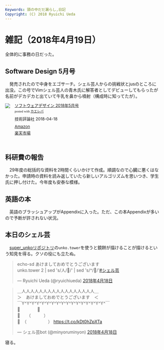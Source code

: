 ```yaml
---
Keywords: 頭の中だだ漏らし,日記
Copyright: (C) 2018 Ryuichi Ueda
---
```


# 雑記（2018年4月19日）

全体的に事務の日だった。

## Software Design 5月号

　発売されたので中身をエゴサーチ。シェル芸人からの挑戦状とjusのところに出没。この号でVimシェル芸人の青木氏に解答者としてデビューしてもらったが名前がデカデカと出ていて牛乳を鼻から噴射（構成時に知ってたが）。

<div class="kaerebalink-box" style="text-align:left;padding-bottom:20px;font-size:small;/zoom: 1;overflow: hidden;"><div class="kaerebalink-image" style="float:left;margin:0 15px 10px 0;"><a href="https://www.amazon.co.jp/exec/obidos/ASIN/B07B5WB6D4/ryuichiueda-22/" target="_blank" ><img src="https://images-fe.ssl-images-amazon.com/images/I/51aViGEdlbL._SL160_.jpg" style="border: none;" /></a></div><div class="kaerebalink-info" style="line-height:120%;/zoom: 1;overflow: hidden;"><div class="kaerebalink-name" style="margin-bottom:10px;line-height:120%"><a href="https://www.amazon.co.jp/exec/obidos/ASIN/B07B5WB6D4/ryuichiueda-22/" target="_blank" >ソフトウェアデザイン 2018年5月号</a><div class="kaerebalink-powered-date" style="font-size:8pt;margin-top:5px;font-family:verdana;line-height:120%">posted with <a href="http://kaereba.com" rel="nofollow" target="_blank">カエレバ</a></div></div><div class="kaerebalink-detail" style="margin-bottom:5px;"> 技術評論社 2018-04-18    </div><div class="kaerebalink-link1" style="margin-top:10px;"><div class="shoplinkamazon" style="margin:5px 0"><a href="https://www.amazon.co.jp/gp/search?keywords=%E3%82%BD%E3%83%95%E3%83%88%E3%82%A6%E3%82%A7%E3%82%A2%E3%83%87%E3%82%B6%E3%82%A4%E3%83%B3%202018%E5%B9%B45%E6%9C%88%E5%8F%B7&__mk_ja_JP=%E3%82%AB%E3%82%BF%E3%82%AB%E3%83%8A&tag=ryuichiueda-22" target="_blank" >Amazon</a></div><div class="shoplinkrakuten" style="margin:5px 0"><a href="https://hb.afl.rakuten.co.jp/hgc/131cef76.deb3ed6a.131cef77.7335f681/?pc=https%3A%2F%2Fsearch.rakuten.co.jp%2Fsearch%2Fmall%2F%25E3%2582%25BD%25E3%2583%2595%25E3%2583%2588%25E3%2582%25A6%25E3%2582%25A7%25E3%2582%25A2%25E3%2583%2587%25E3%2582%25B6%25E3%2582%25A4%25E3%2583%25B3%25202018%25E5%25B9%25B45%25E6%259C%2588%25E5%258F%25B7%2F-%2Ff.1-p.1-s.1-sf.0-st.A-v.2%3Fx%3D0%26scid%3Daf_ich_link_urltxt%26m%3Dhttp%3A%2F%2Fm.rakuten.co.jp%2F" target="_blank" >楽天市場</a></div></div></div><div class="booklink-footer" style="clear: left"></div></div>

## 科研費の報告

　29年度の総括的な資料を2時間くらいかけて作成。順調なので心臓に悪くはなかった。申請時の資料を読み返していたら新しいアルゴリズムを思いつき、学生氏に押し付けた。今年度も安泰な模様。

## 英語の本

　英語のブラッシュアップがAppendixに入った。ただ、この本Appendixが多いので予断が許されない状況。

## 本日のシェル芸

　[super_unkoリポジトリ](https://togetter.com/li/1144376)の`unko.tower`を使うと鏡餅が描けることが描けるという知見を得る。クソの役にも立たぬ。

<blockquote class="twitter-tweet" data-lang="ja"><p lang="ja" dir="ltr">echo-sd あけましておめでとうございます<br>unko.tower 2 | sed &#39;s/人/🍊/&#39; | sed &#39;s/^/🎍/&#39;<a href="https://twitter.com/hashtag/%E3%82%B7%E3%82%A7%E3%83%AB%E8%8A%B8?src=hash&amp;ref_src=twsrc%5Etfw">#シェル芸</a></p>&mdash; Ryuichi Ueda (@ryuichiueda) <a href="https://twitter.com/ryuichiueda/status/986739241538342912?ref_src=twsrc%5Etfw">2018年4月18日</a></blockquote>
<script async src="https://platform.twitter.com/widgets.js" charset="utf-8"></script>


<blockquote class="twitter-tweet" data-lang="ja"><p lang="ja" dir="ltr">＿人人人人人人人人人人人人人人人人人＿<br>＞　あけましておめでとうございます　＜<br>￣Y^Y^Y^Y^Y^Y^Y^Y^Y^Y^Y^Y^Y^Y^Y^Y^Y^￣<br>🎍　　　　🍊<br>🎍　　（　　　）<br>🎍　（　　　　　） <a href="https://t.co/kDt0hZpXTa">https://t.co/kDt0hZpXTa</a></p>&mdash; シェル芸bot (@minyoruminyon) <a href="https://twitter.com/minyoruminyon/status/986739246969966592?ref_src=twsrc%5Etfw">2018年4月18日</a></blockquote>
<script async src="https://platform.twitter.com/widgets.js" charset="utf-8"></script>


寝る。
